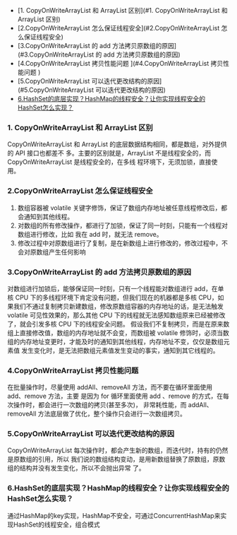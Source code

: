 <!-- GFM-TOC -->

- [1. CopyOnWriteArrayList 和 ArrayList 区别](#1. CopyOnWriteArrayList 和 ArrayList 区别)
- [2.CopyOnWriteArrayList 怎么保证线程安全](#2.CopyOnWriteArrayList 怎么保证线程安全)
- [3.CopyOnWriteArrayList 的 add 方法拷贝原数组的原因](#3.CopyOnWriteArrayList 的 add 方法拷贝原数组的原因)
- [4.CopyOnWriteArrayList 拷贝性能问题 ](#4.CopyOnWriteArrayList 拷贝性能问题 )
- [5.CopyOnWriteArrayList 可以迭代更改结构的原因](#5.CopyOnWriteArrayList 可以迭代更改结构的原因)
- [6.HashSet的底层实现？HashMap的线程安全？让你实现线程安全的HashSet怎么实现？](#6.HashSet的底层实现？HashMap的线程安全？让你实现线程安全的HashSet怎么实现？)

<!-- GFM-TOC -->

### 1. CopyOnWriteArrayList 和 ArrayList 区别

CopyOnWriteArrayList 和 ArrayList 的底层数据结构相同，都是数组，对外提供的 API 接口也都差不 多。主要的区别就是，ArrayList 不是线程安全的，而 CopyOnWriteArrayList 是线程安全的，在多线 程环境下，无须加锁，直接使用。

### 2.CopyOnWriteArrayList 怎么保证线程安全

1. 数组容器被 volatile 关键字修饰，保证了数组内存地址被任意线程修改后，都会通知到其他线程。
2. 对数组的所有修改操作，都进行了加锁，保证了同一时刻，只能有一个线程对数组进行修改，比如 我在 add 时，就无法 remove。 
3. 修改过程中对原数组进行了复制，是在新数组上进行修改的，修改过程中，不会对原数组产生任何影响

### 3.CopyOnWriteArrayList 的 add 方法拷贝原数组的原因

对数组进行加锁后，能够保证同一时刻，只有一个线程能对数组进行 add，在单核 CPU 下的多线程环境下肯定没有问题，但我们现在的机器都是多核 CPU，如果我们不通过复制拷贝新建数组，修改原数组容器的内存地址的话，是无法触发 volatile 可见性效果的，那么其他 CPU 下的线程就无法感知数组原来已经被修改了，就会引发多核 CPU 下的线程安全问题。
假设我们不复制拷贝，而是在原来数组上直接修改值，数组的内存地址就不会变，而数组被 volatile 修饰时，必须当数组的内存地址变更时，才能及时的通知到其他线程，内存地址不变，仅仅是数组元素值 发生变化时，是无法把数组元素值发生变动的事实，通知到其它线程的。 

### 4.CopyOnWriteArrayList 拷贝性能问题 

在批量操作时，尽量使用 addAll、removeAll 方法，而不要在循环里面使用 add、remove 方法，主要 是因为 for 循环里面使用 add 、remove 的方式，在每次操作时，都会进行一次数组的拷贝(甚至多次)， 非常耗性能，而 addAll、removeAll 方法底层做了优化，整个操作只会进行一次数组拷贝。 

### 5.CopyOnWriteArrayList 可以迭代更改结构的原因

CopyOnWriteArrayList 每次操作时，都会产生新的数组，而迭代时，持有的仍然是原数组的引用，所以 我们说的数组结构变动，是用新数组替换了原数组，原数组的结构并没有发生变化，所以不会抛出异常 了。 

### 6.HashSet的底层实现？HashMap的线程安全？让你实现线程安全的HashSet怎么实现？

通过HashMap的key实现，HashMap不安全，可通过ConcurrentHashMap来实现HashSet的线程安全，组合模式

